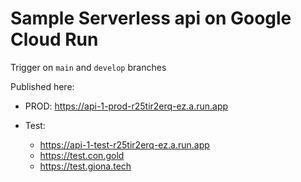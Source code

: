 # Sample Serverless api on Google Cloud Run

Trigger on `main` and `develop` branches

Published here:

- PROD: https://api-1-prod-r25tir2erq-ez.a.run.app

- Test:
  - https://api-1-test-r25tir2erq-ez.a.run.app
  - https://test.con.gold
  - https://test.giona.tech
